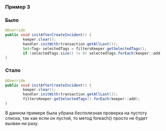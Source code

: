 ### Пример 3

### Было

```java
@Override
public void initAfterCreateIncident() {
        keeper.clear();
        handler.initWith(transaction.getAllLast());
        Set<Tag> selectedTags = filtersKeeper.getSelectedTags();
        if (selectedTags.size() != 0) selectedTags.forEach(keeper::add);
}
```

### Стало

```java
@Override
public void initAfterCreateIncident() {
        keeper.clear();
        handler.initWith(transaction.getAllLast());
        filtersKeeper.getSelectedTags().forEach(keeper::add);
}
```

В данном примере была убрана бесполезная проверка на пустоту списка, так как если он
пустой, то метод foreach() просто не будет вызван ни разу.
